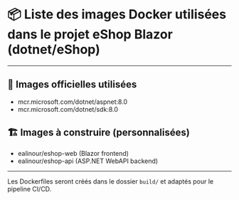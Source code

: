 # 📦 Liste des images Docker utilisées dans le projet eShop Blazor (dotnet/eShop)

---

## 🔧 Images officielles utilisées

- mcr.microsoft.com/dotnet/aspnet:8.0
- mcr.microsoft.com/dotnet/sdk:8.0

## 🏗️ Images à construire (personnalisées)

- ealinour/eshop-web (Blazor frontend)
- ealinour/eshop-api (ASP.NET WebAPI backend)

---

Les Dockerfiles seront créés dans le dossier `build/` et adaptés pour le pipeline CI/CD.

